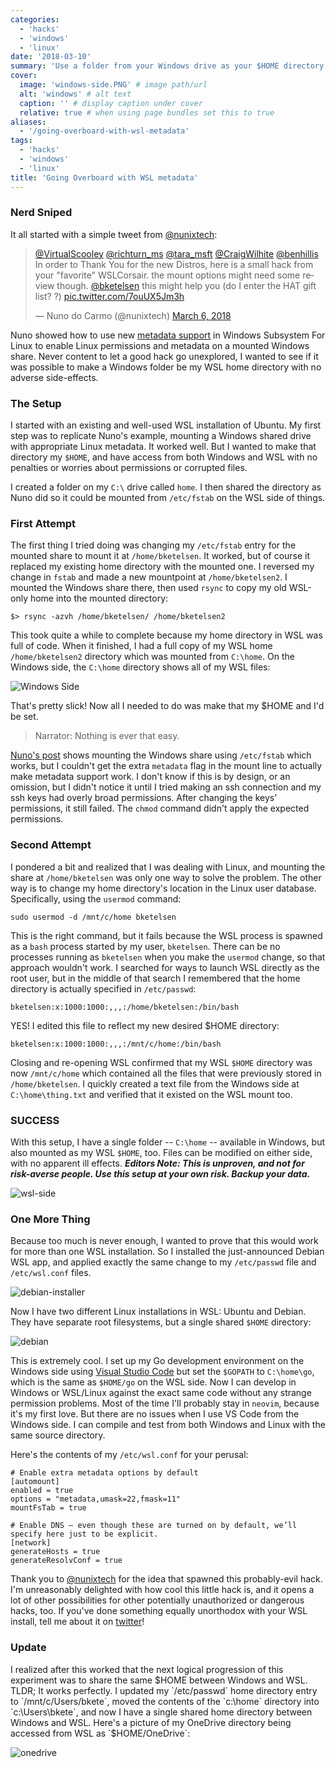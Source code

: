 ```yaml
---
categories:
  - 'hacks'
  - 'windows'
  - 'linux'
date: '2018-03-10'
summary: 'Use a folder from your Windows drive as your $HOME directory in WSL'
cover:
  image: 'windows-side.PNG' # image path/url
  alt: 'windows' # alt text
  caption: '' # display caption under cover
  relative: true # when using page bundles set this to true
aliases:
  - '/going-overboard-with-wsl-metadata'
tags:
  - 'hacks'
  - 'windows'
  - 'linux'
title: 'Going Overboard with WSL metadata'
---
```


### Nerd Sniped

It all started with a simple tweet from [@nunixtech](https://twitter.com/nunixtech):

<!--more-->

<blockquote class="twitter-tweet" data-lang="en"><p lang="en" dir="ltr"><a href="https://twitter.com/VirtualScooley?ref_src=twsrc%5Etfw">@VirtualScooley</a> <a href="https://twitter.com/richturn_ms?ref_src=twsrc%5Etfw">@richturn_ms</a> <a href="https://twitter.com/tara_msft?ref_src=twsrc%5Etfw">@tara_msft</a> <a href="https://twitter.com/CraigWilhite?ref_src=twsrc%5Etfw">@CraigWilhite</a> <a href="https://twitter.com/benhillis?ref_src=twsrc%5Etfw">@benhillis</a> In order to Thank You for the new Distros, here is a small hack from your &quot;favorite&quot; WSLCorsair. the mount options might need some review though. <a href="https://twitter.com/bketelsen?ref_src=twsrc%5Etfw">@bketelsen</a> this might help you (do I enter the HAT gift list? ?) <a href="https://t.co/7ouUX5Jm3h">pic.twitter.com/7ouUX5Jm3h</a></p>&mdash; Nuno do Carmo (@nunixtech) <a href="https://twitter.com/nunixtech/status/971145708018466816?ref_src=twsrc%5Etfw">March 6, 2018</a></blockquote>

Nuno showed how to use new [metadata support](https://cda.ms/hs) in Windows Subsystem For Linux to enable Linux permissions and metadata on a mounted Windows share. Never content to let a good hack go unexplored, I wanted to see if it was possible to make a Windows folder be my WSL home directory with no adverse side-effects.

### The Setup

I started with an existing and well-used WSL installation of Ubuntu. My first step was to replicate Nuno's example, mounting a Windows shared drive with appropriate Linux metadata. It worked well. But I wanted to make that directory my `$HOME`, and have access from both Windows and WSL with no penalties or worries about permissions or corrupted files.

I created a folder on my `C:\` drive called `home`. I then shared the directory as Nuno did so it could be mounted from `/etc/fstab` on the WSL side of things.

### First Attempt

The first thing I tried doing was changing my `/etc/fstab` entry for the mounted share to mount it at `/home/bketelsen`. It worked, but of course it replaced my existing home directory with the mounted one. I reversed my change in `fstab` and made a new mountpoint at `/home/bketelsen2`. I mounted the Windows share there, then used `rsync` to copy my old WSL-only home into the mounted directory:

```
$> rsync -azvh /home/bketelsen/ /home/bketelsen2
```

This took quite a while to complete because my home directory in WSL was full of code. When it finished, I had a full copy of my WSL home `/home/bketelsen2` directory which was mounted from `C:\home`. On the Windows side, the `C:\home` directory shows all of my WSL files:

![Windows Side](windows-side-1.PNG)

That's pretty slick! Now all I needed to do was make that my $HOME and I'd be set.

> Narrator: Nothing is ever that easy.

[Nuno's post](http://wslcorsair.blogspot.ch/2018/03/wsl-one-home-to-host-them-all.html) shows mounting the Windows share using `/etc/fstab` which works, but I couldn't get the extra `metadata` flag in the mount line to actually make metadata support work. I don't know if this is by design, or an omission, but I didn't notice it until I tried making an ssh connection and my ssh keys had overly broad permissions. After changing the keys' permissions, it still failed. The `chmod` command didn't apply the expected permissions.

### Second Attempt

I pondered a bit and realized that I was dealing with Linux, and mounting the share at `/home/bketelsen` was only one way to solve the problem. The other way is to change my home directory's location in the Linux user database. Specifically, using the `usermod` command:

```
sudo usermod -d /mnt/c/home bketelsen
```

This is the right command, but it fails because the WSL process is spawned as a `bash` process started by my user, `bketelsen`. There can be no processes running as `bketelsen` when you make the `usermod` change, so that approach wouldn't work. I searched for ways to launch WSL directly as the root user, but in the middle of that search I remembered that the home directory is actually specified in `/etc/passwd`:

```
bketelsen:x:1000:1000:,,,:/home/bketelsen:/bin/bash
```

YES! I edited this file to reflect my new desired $HOME directory:

```
bketelsen:x:1000:1000:,,,:/mnt/c/home:/bin/bash
```

Closing and re-opening WSL confirmed that my WSL `$HOME` directory was now `/mnt/c/home` which contained all the files that were previously stored in `/home/bketelsen`. I quickly created a text file from the Windows side at `C:\home\thing.txt` and verified that it existed on the WSL mount too.

### SUCCESS

With this setup, I have a single folder -- `C:\home` -- available in Windows, but also mounted as my WSL `$HOME`, too. Files can be modified on either side, with no apparent ill effects. **_Editors Note: This is unproven, and not for risk-averse people. Use this setup at your own risk. Backup your data._**

![wsl-side](wsl-side.PNG)

### One More Thing

Because too much is never enough, I wanted to prove that this would work for more than one WSL installation. So I installed the just-announced Debian WSL app, and applied exactly the same change to my `/etc/passwd` file and `/etc/wsl.conf` files.

![debian-installer](debian-installer.PNG)

Now I have two different Linux installations in WSL: Ubuntu and Debian. They have separate root filesystems, but a single shared `$HOME` directory:

![debian](debian.PNG)

This is extremely cool. I set up my Go development environment on the Windows side using [Visual Studio Code](https://cda.ms/ht) but set the `$GOPATH` to `C:\home\go`, which is the same as `$HOME/go` on the WSL side. Now I can develop in Windows or WSL/Linux against the exact same code without any strange permission problems. Most of the time I'll probably stay in `neovim`, because it's my first love. But there are no issues when I use VS Code from the Windows side. I can compile and test from both Windows and Linux with the same source directory.

Here's the contents of my `/etc/wsl.conf` for your perusal:

```
# Enable extra metadata options by default
[automount]
enabled = true
options = "metadata,umask=22,fmask=11"
mountFsTab = true

# Enable DNS – even though these are turned on by default, we’ll specify here just to be explicit.
[network]
generateHosts = true
generateResolvConf = true
```

Thank you to [@nunixtech](https://twitter.com/nunixtech) for the idea that spawned this probably-evil hack. I'm unreasonably delighted with how cool this little hack is, and it opens a lot of other possibilities for other potentially unauthorized or dangerous hacks, too. If you've done something equally unorthodox with your WSL install, tell me about it on [twitter](https://twitter.com/bketelsen)!

### Update

I realized after this worked that the next logical progression of this experiment was to share the same $HOME between Windows and WSL.  TLDR; It works perfectly.  I updated my `/etc/passwd` home directory entry to `/mnt/c/Users/bkete`, moved the contents of the `c:\home` directory into `c:\Users\bkete`, and now I have a single shared home directory between Windows and WSL.  Here's a picture of my OneDrive directory being accessed from WSL as `$HOME/OneDrive`:

![onedrive](onedrive.PNG)

